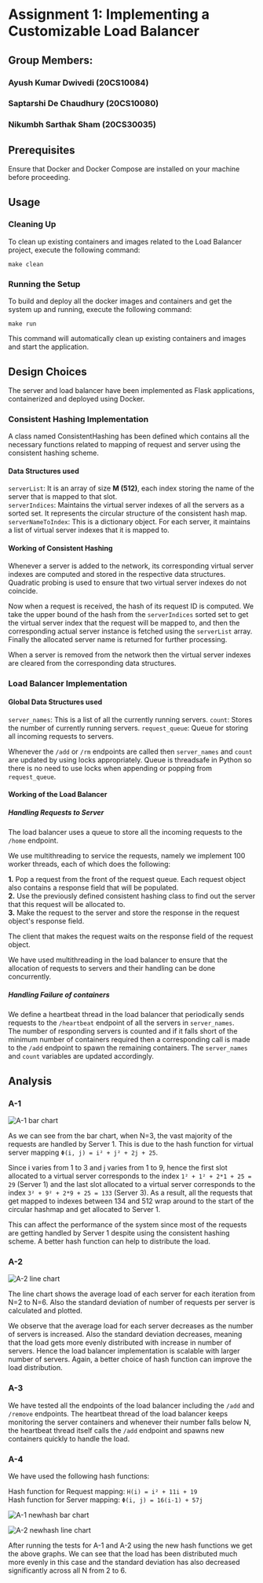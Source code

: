 # Assignment 1: Implementing a Customizable Load Balancer

## Group Members:
### Ayush Kumar Dwivedi (20CS10084)
### Saptarshi De Chaudhury (20CS10080)
### Nikumbh Sarthak Sham (20CS30035)

## Prerequisites
Ensure that Docker and Docker Compose are installed on your machine before proceeding.

## Usage
### Cleaning Up

To clean up existing containers and images related to the Load Balancer project, execute the following command:

``` make clean ```

### Running the Setup

To build and deploy all the docker images and containers and get the system up and running, execute the following command:

``` make run ```

This command will automatically clean up existing containers and images and start the application.

## Design Choices

The server and load balancer have been implemented as Flask applications, containerized and deployed using Docker.

### Consistent Hashing Implementation

A class named ConsistentHashing has been defined which contains all the necessary functions related to mapping of request and server using the consistent hashing scheme. 

#### Data Structures used 

`serverList`: It is an array of size **M (512)**, each index storing the name of the server that is mapped to that slot.  
`serverIndices`: Maintains the virtual server indexes of all the servers as a sorted set. It represents the circular structure of the consistent hash map.  
`serverNameToIndex`: This is a dictionary object. For each server, it maintains a list of virtual server indexes that it is mapped to. 

#### Working of Consistent Hashing

Whenever a server is added to the network, its corresponding virtual server indexes are computed and stored in the respective data structures. Quadratic probing is used to ensure that two virtual server indexes do not coincide.  

Now when a request is received, the hash of its request ID is computed. We take the upper bound of the hash from the `serverIndices` sorted set to get the virtual server index that the request will be mapped to, and then the corresponding actual server instance is fetched using the `serverList` array. Finally the allocated server name is returned for further processing.

When a server is removed from the network then the virtual server indexes are cleared from the corresponding data structures.

### Load Balancer Implementation

#### Global Data Structures used 

`server_names`: This is a list of all the currently running servers.
`count`: Stores the number of currently running servers.
`request_queue`: Queue for storing all incoming requests to servers.

Whenever the `/add` or `/rm` endpoints are called then `server_names` and `count` are updated by using locks appropriately. Queue is threadsafe in Python so there is no need to use locks when appending or popping from `request_queue`.

#### Working of the Load Balancer

##### Handling Requests to Server

The load balancer uses a queue to store all the incoming requests to the `/home` endpoint.  

We use multithreading to service the requests, namely we implement 100 worker threads, each of which does the following: 

   **1.** Pop a request from the front of the request queue. Each request object also contains a response field that will be populated.  
   **2.** Use the previously defined consistent hashing class to find out the server that this request will be allocated to.   
   **3.** Make the request to the server and store the response in the request object's response field.

The client that makes the request waits on the response field of the request object.  

We have used multithreading in the load balancer to ensure that the allocation of requests to servers and their handling can be done concurrently.

##### Handling Failure of containers

We define a heartbeat thread in the load balancer that periodically sends requests to the `/heartbeat` endpoint of all the servers in `server_names`.  
The number of responding servers is counted and if it falls short of the minimum number of containers required then a corresponding call is made to the `/add` endpoint to spawn the remaining containers. The `server_names` and `count` variables are updated accordingly.

## Analysis  

### A-1  

![A-1 bar chart](./images/Figure_A1.png)

As we can see from the bar chart, when N=3, the vast majority of the requests are handled by Server 1. This is due to the hash function for virtual server mapping `Φ(i, j) = i² + j² + 2j + 25`.  

Since i varies from 1 to 3 and j varies from 1 to 9, hence the first slot allocated to a virtual server corresponds to the index `1² + 1² + 2*1 + 25 = 29` (Server 1) and the last slot allocated to a virtual server corresponds to the index `3² + 9² + 2*9 + 25 = 133` (Server 3). As a result, all the requests that get mapped to indexes between 134 and 512 wrap around to the start of the circular hashmap and get allocated to Server 1.  

This can affect the performance of the system since most of the requests are getting handled by Server 1 despite using the consistent hashing scheme. A better hash function can help to distribute the load.

### A-2 

![A-2 line chart](./images/Figure_A2.png)

The line chart shows the average load of each server for each iteration from N=2 to N=6. Also the standard deviation of number of requests per server is calculated and plotted.

We observe that the average load for each server decreases as the number of servers is increased. Also the standard deviation decreases, meaning that the load gets more evenly distributed with increase in number of servers. Hence the load balancer implementation is scalable with larger number of servers. Again, a better choice of hash function can improve the load distribution.

### A-3

We have tested all the endpoints of the load balancer including the `/add` and `/remove` endpoints. The heartbeat thread of the load balancer keeps monitoring the server containers and whenever their number falls below N, the heartbeat thread itself calls the `/add` endpoint and spawns new containers quickly to handle the load.

### A-4  

We have used the following hash functions:  

Hash function for Request mapping: `H(i) = i² + 11i + 19`  
Hash function for Server mapping: `Φ(i, j) = 16(i-1) + 57j`

![A-1 newhash bar chart](./images/Figure_A1_newhash.png)  

![A-2 newhash line chart](./images/Figure_A2_newhash.png)

After running the tests for A-1 and A-2 using the new hash functions we get the above graphs. We can see that the load has been distributed much more evenly in this case and the standard deviation has also decreased significantly across all N from 2 to 6.